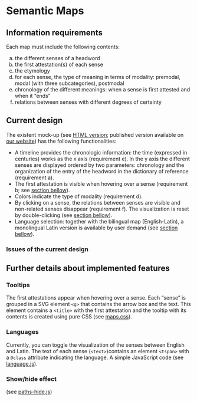 # Semantic Maps

## Information requirements 
Each map must include the following contents:
<ol type="a">
  <li>the different senses of a headword</li>
  <li>the first attestation(s) of each sense</li>
  <li>the etymology</li>
  <li>for each sense, the type of meaning in terms of modality: premodal, modal (with three subcategories), postmodal</li>
  <li>chronology of the different meanings: when a sense is first attested and when it “ends”</li>
  <li>relations between senses with different degrees of certainty</li>
</ol>


## Current design
The existent mock-up (see [HTML version](https://github.com/WoPoss/semantic_maps/blob/master/drawn-maps/semantic-modal-maps.html); published version available on [our website](http://woposs.unil.ch/semantic-modal-maps.php)) has the following functionalities:
- A timeline provides the chronologic information: the time (expressed in centuries) works as the x axis (requirement e). In the y axis the different senses are displayed ordered by two parameters: chronology and the organization of the entry of the headword in the dictionary of reference (requirement a).
- The first attestation is visible when hovering over a sense (requirement b; see [section bellow](#tooltips)).
- Colors indicate the type of modality (requirement d).
- By clicking on a sense, the relations between senses are visible and non-related senses disappear (requirement f). The visualization is reset by double-clicking (see [section bellow](#show/hide-effect)).
- Language selection: together with the bilingual map (English-Latin), a monolingual Latin version is available by user demand (see [section bellow](#languages)).

### Issues of the current design


## Further details about implemented features

### Tooltips
The first attestations appear when hovering over a sense. Each “sense” is grouped in a SVG element `<g>` that contains the arrow box and the text. This element contains a `<title>` with the first attestation and the tooltip with its contents is created using pure CSS (see [maps.css](https://github.com/WoPoss/semantic_maps/blob/master/drawn-maps/css/maps.css)).

### Languages
Currently, you can toggle the visualization of the senses between English and Latin. 
The text of each sense (`<text>`)contains an element `<tspan>` with a `@class` attribute indicating the language. A simple JavaScript code (see [language.js](https://github.com/WoPoss/semantic_maps/blob/master/drawn-maps/js/language.js)).

### Show/hide effect
(see [paths-hide.js](https://github.com/WoPoss/semantic_maps/blob/master/drawn-maps/js/paths-hide.js))

